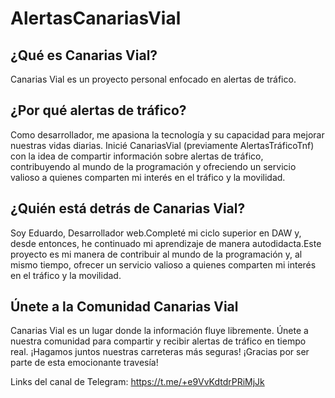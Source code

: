 # AlertasCanariasVial


## ¿Qué es Canarias Vial?

Canarias Vial es un proyecto personal enfocado en alertas de tráfico.
## ¿Por qué alertas de tráfico?
Como desarrollador, me apasiona la tecnología y su capacidad para mejorar nuestras vidas diarias. Inicié CanariasVial (previamente AlertasTráficoTnf) con la idea de compartir información sobre alertas de tráfico, contribuyendo al mundo de la programación y ofreciendo un servicio valioso a quienes comparten mi interés en el tráfico y la movilidad.
## ¿Quién está detrás de Canarias Vial?

Soy Eduardo, Desarrollador web.Completé mi ciclo superior en DAW y, desde entonces, he continuado mi aprendizaje de manera autodidacta.Este proyecto es mi manera de contribuir al mundo de la programación y, al mismo tiempo, ofrecer un servicio valioso a quienes comparten mi interés en el tráfico y la movilidad.
## Únete a la Comunidad Canarias Vial

Canarias Vial es un lugar donde la información fluye libremente. Únete a nuestra comunidad para compartir y recibir alertas de tráfico en tiempo real. ¡Hagamos juntos nuestras carreteras más seguras! ¡Gracias por ser parte de esta emocionante travesía!

Links del canal de Telegram: https://t.me/+e9VvKdtdrPRiMjJk
